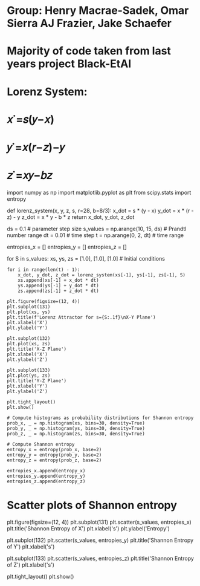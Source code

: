 # Group: Henry Macrae-Sadek, Omar Sierra AJ Frazier, Jake Schaefer
# Majority of code taken from last years project Black-EtAl
# Lorenz System:
# 𝑥˙=𝑠(𝑦−𝑥) 
# 𝑦˙=𝑥(𝑟−𝑧)−𝑦 
# 𝑧˙=𝑥𝑦−𝑏𝑧


import numpy as np
import matplotlib.pyplot as plt
from scipy.stats import entropy

def lorenz_system(x, y, z, s, r=28, b=8/3):
    x_dot = s * (y - x)
    y_dot = x * (r - z) - y
    z_dot = x * y - b * z
    return x_dot, y_dot, z_dot

ds = 0.1  # parameter step size
s_values = np.arange(10, 15, ds)  # Prandtl number range
dt = 0.01  # time step
t = np.arange(0, 2, dt)  # time range

entropies_x = []
entropies_y = []
entropies_z = []

for S in s_values:
    xs, ys, zs = [1.0], [1.0], [1.0]  # Initial conditions

    for i in range(len(t) - 1):
        x_dot, y_dot, z_dot = lorenz_system(xs[-1], ys[-1], zs[-1], S)
        xs.append(xs[-1] + x_dot * dt)
        ys.append(ys[-1] + y_dot * dt)
        zs.append(zs[-1] + z_dot * dt)

    plt.figure(figsize=(12, 4))
    plt.subplot(131)
    plt.plot(xs, ys)
    plt.title(f'Lorenz Attractor for s={S:.1f}\nX-Y Plane')
    plt.xlabel('X')
    plt.ylabel('Y')

    plt.subplot(132)
    plt.plot(xs, zs)
    plt.title('X-Z Plane')
    plt.xlabel('X')
    plt.ylabel('Z')

    plt.subplot(133)
    plt.plot(ys, zs)
    plt.title('Y-Z Plane')
    plt.xlabel('Y')
    plt.ylabel('Z')

    plt.tight_layout()
    plt.show()

    # Compute histograms as probability distributions for Shannon entropy
    prob_x, _ = np.histogram(xs, bins=30, density=True)
    prob_y, _ = np.histogram(ys, bins=30, density=True)
    prob_z, _ = np.histogram(zs, bins=30, density=True)

    # Compute Shannon entropy
    entropy_x = entropy(prob_x, base=2)
    entropy_y = entropy(prob_y, base=2)
    entropy_z = entropy(prob_z, base=2)

    entropies_x.append(entropy_x)
    entropies_y.append(entropy_y)
    entropies_z.append(entropy_z)

# Scatter plots of Shannon entropy
plt.figure(figsize=(12, 4))
plt.subplot(131)
plt.scatter(s_values, entropies_x)
plt.title('Shannon Entropy of X')
plt.xlabel('s')
plt.ylabel('Entropy')

plt.subplot(132)
plt.scatter(s_values, entropies_y)
plt.title('Shannon Entropy of Y')
plt.xlabel('s')

plt.subplot(133)
plt.scatter(s_values, entropies_z)
plt.title('Shannon Entropy of Z')
plt.xlabel('s')

plt.tight_layout()
plt.show()
